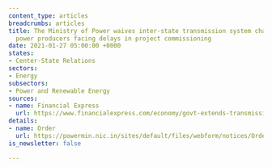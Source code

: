 ```yaml
---
content_type: articles
breadcrumbs: articles
title: The Ministry of Power waives inter-state transmission system charges for renewable
  power producers facing delays in project commissioning
date: 2021-01-27 05:00:00 +0000
states:
- Center-State Relations
sectors:
- Energy
subsectors:
- Power and Renewable Energy
sources:
- name: Financial Express
  url: https://www.financialexpress.com/economy/govt-extends-transmission-charge-waiver-for-solar-projects-facing-delays/2174425/
details:
- name: Order
  url: https://powermin.nic.in/sites/default/files/webform/notices/Order_dated_15th_Jan_2021_reg_waiver_of_ISTS_charges_and_losses.pdf
is_newsletter: false

---
```


